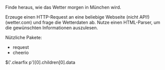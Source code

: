 Finde heraus, wie das Wetter morgen in München wird.

Erzeuge einen HTTP-Request an eine beliebige Webseite (nicht API!) (wetter.com) und frage die Wetterdaten ab.
Nutze einen HTML-Parser, um die gewünschten Informationen auszulesen.

Nützliche Pakete:
- request
- cheerio

$('.clearfix p')[0].children[0].data